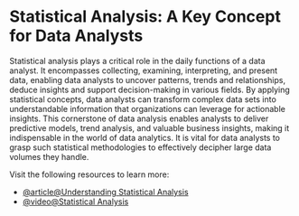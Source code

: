 # Statistical Analysis: A Key Concept for Data Analysts

Statistical analysis plays a critical role in the daily functions of a data analyst. It encompasses collecting, examining, interpreting, and present data, enabling data analysts to uncover patterns, trends and relationships, deduce insights and support decision-making in various fields. By applying statistical concepts, data analysts can transform complex data sets into understandable information that organizations can leverage for actionable insights. This cornerstone of data analysis enables analysts to deliver predictive models, trend analysis, and valuable business insights, making it indispensable in the world of data analytics. It is vital for data analysts to grasp such statistical methodologies to effectively decipher large data volumes they handle.

Visit the following resources to learn more:

- [@article@Understanding Statistical Analysis](https://www.simplilearn.com/what-is-statistical-analysis-article)
- [@video@Statistical Analysis](https://www.youtube.com/watch?v=XjMBZE1DuBY)